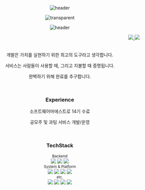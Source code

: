 
<div align="center">

  ![header](https://capsule-render.vercel.app/api?type=rect&color=gradient&height=2&section=header&fontSize=60)
  
  ![transparent](https://capsule-render.vercel.app/api?type=transparent&fontcolor=gradient&text=ReadMe&height=150&fontSize=60&desc=HelloWorld&descAlignY=75&descAlign=60&stroke=b678c4&strokeWidth=1)
  
  ![header](https://capsule-render.vercel.app/api?type=rect&color=gradient&height=2&section=header&fontSize=60&reversal=true)
  
  <!--
  
  ![transparent](https://capsule-render.vercel.app/api?type=transparent&fontColor=703ee5&text=ReadMe&height=150&fontSize=60&desc=HelloWorld&descAlignY=75&descAlign=60)
  
  ![venom](https://capsule-render.vercel.app/api?type=venom&height=200&text=Who%20Am%20I저는말이죠&fontSize=70&color=0:8871e5,100:b678c4&stroke=b678c4)
  ![venom](https://capsule-render.vercel.app/api?type=venom&height=200&text=최현식입니다.&fontSize=70&color=0:8871e5,100:b678c4&stroke=b678c4)
  
  ![header](https://capsule-render.vercel.app/api?type=waving&color=gradient&height=300&section=header&text=HELLO%20WORLD&desc=READ%20ME&fontSize=60&fontAlignY=40&descSize=25&descAlignY=58&animation=twinkling)
  ![header](https://capsule-render.vercel.app/api?type=slice&color=gradient&height=200&text=ReadMe&fontAlign=70&rotate=13&fontAlignY=25&desc=HELLO%20WORLD&descAlign=60&descAlignY=44)
  -->

</div>







<div align="right">
  <a href="https://blog.naver.com/chgy2131">
  <img src="https://img.shields.io/badge/Blog-ffffff?style=flat-square&logo=naver&logoColor=black"/>
  </a>
  
  <a href="https://www.linkedin.com/in/%ED%98%84%EC%8B%9D-%EC%B5%9C-728202212/">
  <img src="https://img.shields.io/badge/LinkedIn-ffffff?style=flat-square&logo=LinkedIn&logoColor=black"/>
  </a>
</div>

<!--

<div align="right">
  <a href="https://blog.naver.com/chgy2131">
  <img src="https://img.shields.io/badge/Blog-03C75A?style=flat-square&logo=naver&logoColor=white"/>
  </a>
   
  <a href="https://www.linkedin.com/in/%ED%98%84%EC%8B%9D-%EC%B5%9C-728202212/">
  <img src="https://img.shields.io/badge/LinkedIn-0A66C2?style=flat-square&logo=LinkedIn&logoColor=white"/>
  </a>
  
  <a hef="https://open.kakao.com/me/chs">
  <img src="https://img.shields.io/badge/Talk-FFCD00?style=flat-square&logo=kakaotalk&logoColor=black"/>
  </a>
</div>
-->

<br/>
<br/>


<div align="center">
  
  <span>
  개발은 가치를 실현하기 위한 최고의 도구라고 생각합니다.
    
  서비스는 사람들이 사용할 때, 그리고 지불할 때 증명됩니다.
  
  완벽하기 위해 완료를 추구합니다.
  
  </span>
  
  <br/>
  
  
  
  
  ### Experience
  소프트웨어마에스트로 14기 수료 
  
  공모주 및 과팅 서비스 개발/운영
  
  
  
  
  <br/>
  
  ### TechStack 
  <!--
  <img src="https://img.shields.io/badge/쓰고자하는_텍스트-컬러코드?style=for-the-badge&logo=simpleicons에서_아이콘이름&logoColor=white"/></a>&nbsp 
  https://simpleicons.org/
  -->
  
  <sub>
  Backend
  </sub>
  <br/>
  <span>
  <img src="https://img.shields.io/badge/JAVA-007396?style=for-the-badge&logo=coffeescript&logoColor=white"/></a>
  <img src="https://img.shields.io/badge/SpringBoot-6DB33F?style=for-the-badge&logo=Spring Boot&logoColor=white"/></a>
  <img src="https://img.shields.io/badge/junit5-25A162?style=for-the-badge&logo=junit5&logoColor=white"/></a>
  </span>
  <br/>
  
  
  
  <sub>
  System & Platform
  </sub>
  <br/>
  <span>
  <img src="https://img.shields.io/badge/MySQL-4479A1?style=for-the-badge&logo=mysql&logoColor=white"/></a>
  <img src="https://img.shields.io/badge/Firebase-FFCA28?style=for-the-badge&logo=Firebase&logoColor=white"/></a>
  <img src="https://img.shields.io/badge/flutter-02569B?style=for-the-badge&logo=flutter&logoColor=white"/></a>
  <img src="https://img.shields.io/badge/analytics-E37400?style=for-the-badge&logo=googleanalytics&logoColor=white"/></a>
  </span>
  <br/>
  
  
  
  <sub>
  etc.
  </sub>
  <br/>
  <span>
  <img src="https://img.shields.io/badge/vim-019733?style=for-the-badge&logo=Vim&logoColor=white"/></a>
  <img src="https://img.shields.io/badge/Postman-FF6C37?style=for-the-badge&logo=Postman&logoColor=white"/></a>
  <img src="https://img.shields.io/badge/GitHub-181717?style=for-the-badge&logo=GitHub&logoColor=white"/></a>
  <img src="https://img.shields.io/badge/Python-3766AB?style=for-the-badge&logo=Python&logoColor=white"/></a>
  </span>
  <br/>
  
  <br/>
  <br/>

</div>
